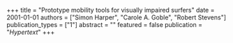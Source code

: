 +++
title = "Prototype mobility tools for visually impaired surfers"
date = 2001-01-01
authors = ["Simon Harper", "Carole A. Goble", "Robert Stevens"]
publication_types = ["1"]
abstract = ""
featured = false
publication = "*Hypertext*"
+++

